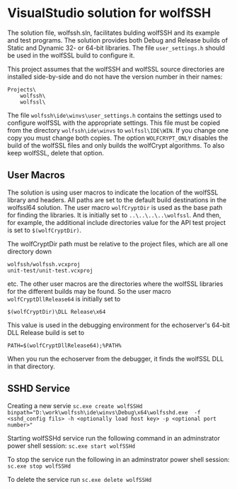 VisualStudio solution for wolfSSH
=================================

The solution file, wolfssh.sln, facilitates bulding wolfSSH and its
example and test programs. The solution provides both Debug and Release
builds of Static and Dynamic 32- or 64-bit libraries. The file
`user_settings.h` should be used in the wolfSSL build to configure it.


This project assumes that the wolfSSH and wolfSSL source directories
are installed side-by-side and do not have the version number in their
names:

    Projects\
        wolfssh\
        wolfssl\


The file `wolfssh\ide\winvs\user_settings.h` contains the settings used to
configure wolfSSL with the appropriate settings. This file must be copied
from the directory `wolfssh\ide\winvs` to `wolfssl\IDE\WIN`. If you change
one copy you must change both copies. The option `WOLFCRYPT_ONLY` disables
the build of the wolfSSL files and only builds the wolfCrypt algorithms. To
also keep wolfSSL, delete that option.


User Macros
-----------

The solution is using user macros to indicate the location of the
wolfSSL library and headers. All paths are set to the default build
destinations in the wolfssl64 solution. The user macro `wolfCryptDir`
is used as the base path for finding the libraries. It is initially
set to `..\..\..\..\wolfssl`. And then, for example, the additional
include directories value for the API test project is set to
`$(wolfCryptDir)`.


The wolfCryptDir path must be relative to the project files, which are
all one directory down

    wolfssh/wolfssh.vcxproj
    unit-test/unit-test.vcxproj

etc. The other user macros are the directories where the wolfSSL
libraries for the different builds may be found. So the user macro
`wolfCryptDllRelease64` is initially set to

    $(wolfCryptDir)\DLL Release\x64

This value is used in the debugging environment for the echoserver's
64-bit DLL Release build is set to

    PATH=$(wolfCryptDllRelease64);%PATH%

When you run the echoserver from the debugger, it finds the wolfSSL
DLL in that directory.


SSHD Service
-----------

Creating a new servie
`sc.exe create wolfSSHd binpath="D:\work\wolfssh\ide\winvs\Debug\x64\wolfsshd.exe  -f <sshd_config fils> -h <optionally load host key> -p <optional port number>"`

Starting wolfSSHd service run the following command in an adminstrator power shell session:
`sc.exe start wolfSSHd`

To stop the service run the following in an adminstrator power shell session:
`sc.exe stop wolfSSHd`

To delete the service run
`sc.exe delete wolfSSHd`